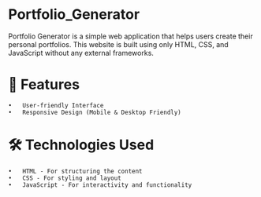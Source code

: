 # Portfolio_Generator
Portfolio Generator is a simple web application that helps users create their personal portfolios. This website is built using only HTML, CSS, and JavaScript without any external frameworks.

# 🚀 Features
	•	User-friendly Interface
	•	Responsive Design (Mobile & Desktop Friendly)

 # 🛠️ Technologies Used
	•	HTML - For structuring the content
	•	CSS - For styling and layout
	•	JavaScript - For interactivity and functionality

